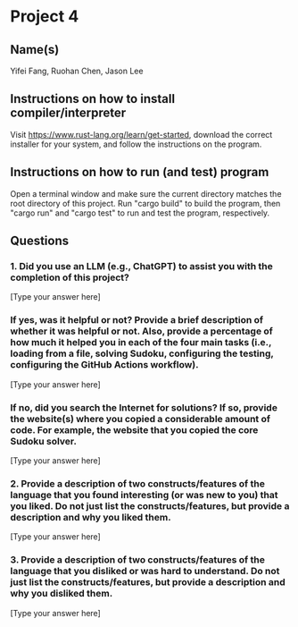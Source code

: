 # Project 4

## Name(s)

Yifei Fang, Ruohan Chen, Jason Lee

## Instructions on how to install compiler/interpreter

Visit https://www.rust-lang.org/learn/get-started, download the correct installer for your system, and follow the instructions on the program. 

## Instructions on how to run (and test) program

Open a terminal window and make sure the current directory matches the root directory of this project. Run "cargo build" to build the program, then "cargo run" and "cargo test" to run and test the program, respectively. 

## Questions

### 1. Did you use an LLM (e.g., ChatGPT) to assist you with the completion of this project?

[Type your answer here]

### If yes, was it helpful or not? Provide a brief description of whether it was helpful or not. Also, provide a percentage of how much it helped you in each of the four main tasks (i.e., loading from a file, solving Sudoku, configuring the testing, configuring the GitHub Actions workflow).

[Type your answer here]

### If no, did you search the Internet for solutions? If so, provide the website(s) where you copied a considerable amount of code. For example, the website that you copied the core Sudoku solver.

[Type your answer here]

### 2. Provide a description of two constructs/features of the language that you found interesting (or was new to you) that you liked. Do not just list the constructs/features, but provide a description and why you liked them.

[Type your answer here]

### 3. Provide a description of two constructs/features of the language that you disliked or was hard to understand. Do not just list the constructs/features, but provide a description and why you disliked them.

[Type your answer here]